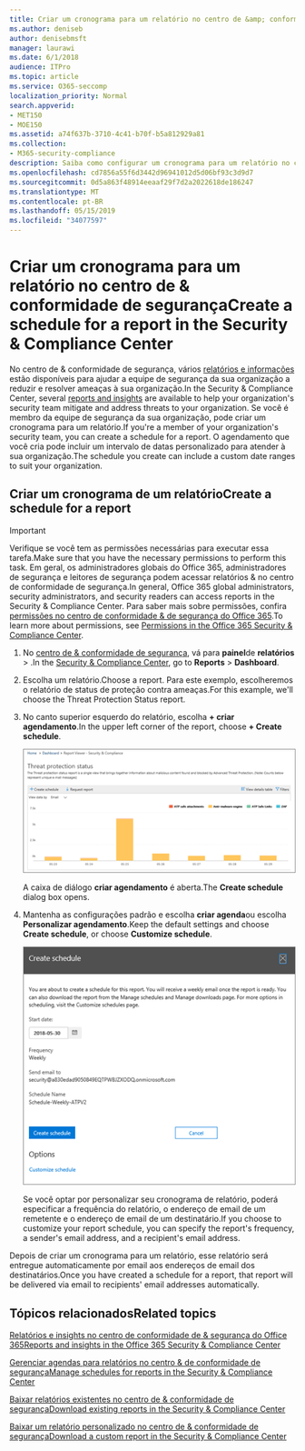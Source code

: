 ```yaml
---
title: Criar um cronograma para um relatório no centro de &amp; conformidade de segurança
ms.author: deniseb
author: denisebmsft
manager: laurawi
ms.date: 6/1/2018
audience: ITPro
ms.topic: article
ms.service: O365-seccomp
localization_priority: Normal
search.appverid:
- MET150
- MOE150
ms.assetid: a74f637b-3710-4c41-b70f-b5a812929a81
ms.collection:
- M365-security-compliance
description: Saiba como configurar um cronograma para um relatório no centro de conformidade de &amp; segurança.
ms.openlocfilehash: cd7856a55f6d3442d96941012d5d06bf93c3d9d7
ms.sourcegitcommit: 0d5a863f48914eeaaf29f7d2a2022618de186247
ms.translationtype: MT
ms.contentlocale: pt-BR
ms.lasthandoff: 05/15/2019
ms.locfileid: "34077597"
---
```

# <a name="create-a-schedule-for-a-report-in-the-security-amp-compliance-center"></a><span data-ttu-id="9a1f4-103">Criar um cronograma para um relatório no centro de &amp; conformidade de segurança</span><span class="sxs-lookup"><span data-stu-id="9a1f4-103">Create a schedule for a report in the Security &amp; Compliance Center</span></span>

<span data-ttu-id="9a1f4-104">No centro de &amp; conformidade de segurança, vários [relatórios e informações](reports-and-insights-in-security-and-compliance.md) estão disponíveis para ajudar a equipe de segurança da sua organização a reduzir e resolver ameaças à sua organização.</span><span class="sxs-lookup"><span data-stu-id="9a1f4-104">In the Security &amp; Compliance Center, several [reports and insights](reports-and-insights-in-security-and-compliance.md) are available to help your organization's security team mitigate and address threats to your organization.</span></span> <span data-ttu-id="9a1f4-105">Se você é membro da equipe de segurança da sua organização, pode criar um cronograma para um relatório.</span><span class="sxs-lookup"><span data-stu-id="9a1f4-105">If you're a member of your organization's security team, you can create a schedule for a report.</span></span> <span data-ttu-id="9a1f4-106">O agendamento que você cria pode incluir um intervalo de datas personalizado para atender à sua organização.</span><span class="sxs-lookup"><span data-stu-id="9a1f4-106">The schedule you create can include a custom date ranges to suit your organization.</span></span> 
  
## <a name="create-a-schedule-for-a-report"></a><span data-ttu-id="9a1f4-107">Criar um cronograma de um relatório</span><span class="sxs-lookup"><span data-stu-id="9a1f4-107">Create a schedule for a report</span></span>

> [!IMPORTANT]
> <span data-ttu-id="9a1f4-108">Verifique se você tem as permissões necessárias para executar essa tarefa.</span><span class="sxs-lookup"><span data-stu-id="9a1f4-108">Make sure that you have the necessary permissions to perform this task.</span></span> <span data-ttu-id="9a1f4-109">Em geral, os administradores globais do Office 365, administradores de segurança e leitores de segurança podem acessar relatórios &amp; no centro de conformidade de segurança.</span><span class="sxs-lookup"><span data-stu-id="9a1f4-109">In general, Office 365 global administrators, security administrators, and security readers can access reports in the Security &amp; Compliance Center.</span></span> <span data-ttu-id="9a1f4-110">Para saber mais sobre permissões, confira [permissões no centro de conformidade &amp; de segurança do Office 365](permissions-in-the-security-and-compliance-center.md).</span><span class="sxs-lookup"><span data-stu-id="9a1f4-110">To learn more about permissions, see [Permissions in the Office 365 Security &amp; Compliance Center](permissions-in-the-security-and-compliance-center.md).</span></span>
  
1. <span data-ttu-id="9a1f4-111">No [centro de &amp; conformidade de segurança](https://protection.office.com), vá para **painel**de **relatórios** \> .</span><span class="sxs-lookup"><span data-stu-id="9a1f4-111">In the [Security &amp; Compliance Center](https://protection.office.com), go to **Reports** \> **Dashboard**.</span></span>
    
2. <span data-ttu-id="9a1f4-112">Escolha um relatório.</span><span class="sxs-lookup"><span data-stu-id="9a1f4-112">Choose a report.</span></span> <span data-ttu-id="9a1f4-113">Para este exemplo, escolheremos o relatório de status de proteção contra ameaças.</span><span class="sxs-lookup"><span data-stu-id="9a1f4-113">For this example, we'll choose the Threat Protection Status report.</span></span>
    
3. <span data-ttu-id="9a1f4-114">No canto superior esquerdo do relatório, escolha **+ criar agendamento**.</span><span class="sxs-lookup"><span data-stu-id="9a1f4-114">In the upper left corner of the report, choose **+ Create schedule**.</span></span>
    
    ![Você pode criar um cronograma para relatórios no centro de &amp; conformidade de segurança](media/2311327c-14f6-4a17-b604-0c9ff2d485d1.png)
  
    <span data-ttu-id="9a1f4-116">A caixa de diálogo **criar agendamento** é aberta.</span><span class="sxs-lookup"><span data-stu-id="9a1f4-116">The **Create schedule** dialog box opens.</span></span> 
    
4. <span data-ttu-id="9a1f4-117">Mantenha as configurações padrão e escolha **criar agenda**ou escolha **Personalizar agendamento**.</span><span class="sxs-lookup"><span data-stu-id="9a1f4-117">Keep the default settings and choose **Create schedule**, or choose **Customize schedule**.</span></span>
    
    ![Você pode usar as configurações padrão ou personalizar um agendamento de relatório](media/04fac327-8f73-4711-8319-58c11880fd96.png)
  
    <span data-ttu-id="9a1f4-119">Se você optar por personalizar seu cronograma de relatório, poderá especificar a frequência do relatório, o endereço de email de um remetente e o endereço de email de um destinatário.</span><span class="sxs-lookup"><span data-stu-id="9a1f4-119">If you choose to customize your report schedule, you can specify the report's frequency, a sender's email address, and a recipient's email address.</span></span> 
    
<span data-ttu-id="9a1f4-120">Depois de criar um cronograma para um relatório, esse relatório será entregue automaticamente por email aos endereços de email dos destinatários.</span><span class="sxs-lookup"><span data-stu-id="9a1f4-120">Once you have created a schedule for a report, that report will be delivered via email to recipients' email addresses automatically.</span></span> 
  
## <a name="related-topics"></a><span data-ttu-id="9a1f4-121">Tópicos relacionados</span><span class="sxs-lookup"><span data-stu-id="9a1f4-121">Related topics</span></span>

[<span data-ttu-id="9a1f4-122">Relatórios e insights no centro de conformidade de &amp; segurança do Office 365</span><span class="sxs-lookup"><span data-stu-id="9a1f4-122">Reports and insights in the Office 365 Security &amp; Compliance Center</span></span>](reports-and-insights-in-security-and-compliance.md)
  
[<span data-ttu-id="9a1f4-123">Gerenciar agendas para relatórios no centro &amp; de conformidade de segurança</span><span class="sxs-lookup"><span data-stu-id="9a1f4-123">Manage schedules for reports in the Security &amp; Compliance Center</span></span>](manage-schedules-for-multiple-reports.md)
  
[<span data-ttu-id="9a1f4-124">Baixar relatórios existentes no centro de &amp; conformidade de segurança</span><span class="sxs-lookup"><span data-stu-id="9a1f4-124">Download existing reports in the Security &amp; Compliance Center</span></span>](download-existing-reports.md)
  
[<span data-ttu-id="9a1f4-125">Baixar um relatório personalizado no centro de &amp; conformidade de segurança</span><span class="sxs-lookup"><span data-stu-id="9a1f4-125">Download a custom report in the Security &amp; Compliance Center</span></span>](set-up-and-download-a-custom-report.md)
  

